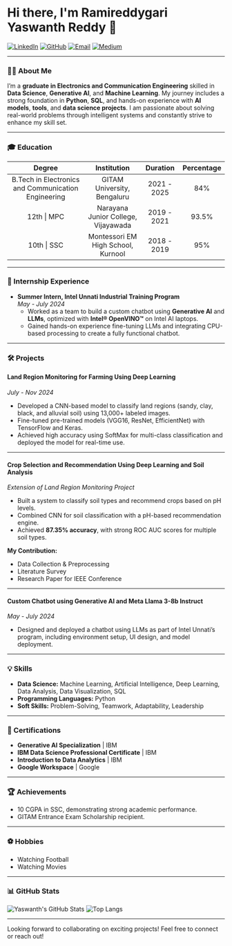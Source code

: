 # Hi there, I'm Ramireddygari Yaswanth Reddy 👋

[![LinkedIn](https://img.shields.io/badge/LinkedIn-0077B5?style=flat-square&logo=linkedin&logoColor=white)](https://linkedin.com/in/yaswanthramireddy) 
[![GitHub](https://img.shields.io/badge/GitHub-181717?style=flat-square&logo=github&logoColor=white)](https://github.com/Yaswanthramireddy18) 
[![Email](https://img.shields.io/badge/Email-D14836?style=flat-square&logo=gmail&logoColor=white)](mailto:yaswanthramireddy18@gmail.com) 
[![Medium](https://img.shields.io/badge/Medium-00ab6c?style=flat-square&logo=medium&logoColor=white)](https://medium.com/@yaswanthramireddy18)

---

### 👨‍🎓 About Me
I’m a **graduate in Electronics and Communication Engineering** skilled in **Data Science**, **Generative AI**, and **Machine Learning**. My journey includes a strong foundation in **Python**, **SQL**, and hands-on experience with **AI models**, **tools**, and **data science projects**. I am passionate about solving real-world problems through intelligent systems and constantly strive to enhance my skill set.

---

### 🎓 Education

| Degree                                            | Institution                          | Duration      | Percentage |
|:-------------------------------------------------:|:------------------------------------:|:-------------:|:----------:|
| B.Tech in Electronics and Communication Engineering | GITAM University, Bengaluru         | 2021 - 2025   | 84%        |
| 12th \| MPC                                       | Narayana Junior College, Vijayawada | 2019 - 2021   | 93.5%      |
| 10th \| SSC                                       | Montessori EM High School, Kurnool  | 2018 - 2019   | 95%        |

---

### 💼 Internship Experience
- **Summer Intern, Intel Unnati Industrial Training Program**  
  *May - July 2024*  
  - Worked as a team to build a custom chatbot using **Generative AI** and **LLMs**, optimized with **Intel® OpenVINO™** on Intel AI laptops.  
  - Gained hands-on experience fine-tuning LLMs and integrating CPU-based processing to create a fully functional chatbot.

---

### 🛠️ Projects

#### Land Region Monitoring for Farming Using Deep Learning  
*July - Nov 2024*  
- Developed a CNN-based model to classify land regions (sandy, clay, black, and alluvial soil) using 13,000+ labeled images.  
- Fine-tuned pre-trained models (VGG16, ResNet, EfficientNet) with TensorFlow and Keras.  
- Achieved high accuracy using SoftMax for multi-class classification and deployed the model for real-time use.

---

#### Crop Selection and Recommendation Using Deep Learning and Soil Analysis  
*Extension of Land Region Monitoring Project*  
- Built a system to classify soil types and recommend crops based on pH levels.  
- Combined CNN for soil classification with a pH-based recommendation engine.  
- Achieved **87.35% accuracy**, with strong ROC AUC scores for multiple soil types.

**My Contribution:**  
- Data Collection & Preprocessing  
- Literature Survey  
- Research Paper for IEEE Conference

---

#### Custom Chatbot using Generative AI and Meta Llama 3-8b Instruct  
*May - July 2024*  
- Designed and deployed a chatbot using LLMs as part of Intel Unnati’s program, including environment setup, UI design, and model deployment.

---

### 💡 Skills
- **Data Science:** Machine Learning, Artificial Intelligence, Deep Learning, Data Analysis, Data Visualization, SQL  
- **Programming Languages:** Python  
- **Soft Skills:** Problem-Solving, Teamwork, Adaptability, Leadership  

---

### 📜 Certifications
- **Generative AI Specialization** | IBM  
- **IBM Data Science Professional Certificate** | IBM  
- **Introduction to Data Analytics** | IBM  
- **Google Workspace** | Google  

---

### 🏆 Achievements
- 10 CGPA in SSC, demonstrating strong academic performance.  
- GITAM Entrance Exam Scholarship recipient.

---

### ⚽ Hobbies
- Watching Football  
- Watching Movies  

---

### 📊 GitHub Stats

![Yaswanth's GitHub Stats](https://github-readme-stats.vercel.app/api?username=Yaswanthramireddy18&show_icons=true&theme=tokyonight)
![Top Langs](https://github-readme-stats.vercel.app/api/top-langs/?username=Yaswanthramireddy18&layout=compact&theme=tokyonight)

---

Looking forward to collaborating on exciting projects! Feel free to connect or reach out!
